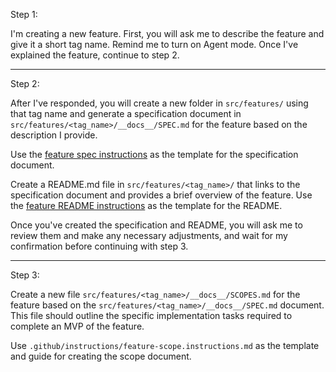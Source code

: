 Step 1:

I'm creating a new feature. First, you will ask me to describe the feature and give it a short tag name. Remind me to turn on Agent mode. Once I've explained the feature, continue to step 2.

---

Step 2:

After I've responded, you will create a new folder in `src/features/` using that tag name and generate a specification document in
`src/features/<tag_name>/__docs__/SPEC.md` for the feature based on the description I provide.

Use the [feature spec instructions](../instructions/feature-spec.instructions.md) as the template for the specification document.

Create a README.md file in `src/features/<tag_name>/` that links to the specification document and provides a brief overview of the feature. Use the [feature README instructions](../instructions/feature-readme.instructions.md) as the template for the README.

Once you've created the specification and README, you will ask me to review them and make any necessary adjustments, and wait for my confirmation before continuing with step 3.

---

Step 3:

Create a new file `src/features/<tag_name>/__docs__/SCOPES.md` for the feature based on the `src/features/<tag_name>/__docs__/SPEC.md` document. This file should outline the specific implementation tasks required to complete an MVP of the feature.

Use `.github/instructions/feature-scope.instructions.md` as the template and guide for creating the scope document.
